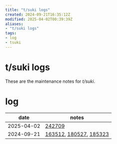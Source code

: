 ```yaml
---
title: "t/suki logs"
created: 2024-09-21T16:35:12Z
modified: 2025-04-02T00:39:39Z
aliases:
- "t/suki logs"
tags:
- log
- tsuki
---
```


# t/suki logs

These are the maintenance notes for _t/suki_.

# log

| date | notes |
|------|-------|
| <span class="timestamp">2025-04-02</span> | [242709](../entries/20250402242709.md) |
| <span class="timestamp">2024-09-21</span> | [163512](../entries/20240921163512.md), [180527](../entries/20240921180527.md), [185323](../entries/20240921185323.md)|
